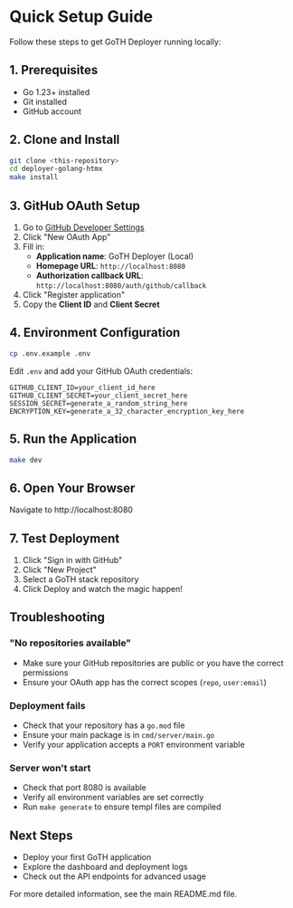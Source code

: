 # Quick Setup Guide

Follow these steps to get GoTH Deployer running locally:

## 1. Prerequisites
- Go 1.23+ installed
- Git installed
- GitHub account

## 2. Clone and Install
```bash
git clone <this-repository>
cd deployer-golang-htmx
make install
```

## 3. GitHub OAuth Setup
1. Go to [GitHub Developer Settings](https://github.com/settings/developers)
2. Click "New OAuth App"
3. Fill in:
   - **Application name**: GoTH Deployer (Local)
   - **Homepage URL**: `http://localhost:8080`
   - **Authorization callback URL**: `http://localhost:8080/auth/github/callback`
4. Click "Register application"
5. Copy the **Client ID** and **Client Secret**

## 4. Environment Configuration
```bash
cp .env.example .env
```

Edit `.env` and add your GitHub OAuth credentials:
```env
GITHUB_CLIENT_ID=your_client_id_here
GITHUB_CLIENT_SECRET=your_client_secret_here
SESSION_SECRET=generate_a_random_string_here
ENCRYPTION_KEY=generate_a_32_character_encryption_key_here
```

## 5. Run the Application
```bash
make dev
```

## 6. Open Your Browser
Navigate to http://localhost:8080

## 7. Test Deployment
1. Click "Sign in with GitHub"
2. Click "New Project"
3. Select a GoTH stack repository
4. Click Deploy and watch the magic happen!

## Troubleshooting

### "No repositories available"
- Make sure your GitHub repositories are public or you have the correct permissions
- Ensure your OAuth app has the correct scopes (`repo`, `user:email`)

### Deployment fails
- Check that your repository has a `go.mod` file
- Ensure your main package is in `cmd/server/main.go`
- Verify your application accepts a `PORT` environment variable

### Server won't start
- Check that port 8080 is available
- Verify all environment variables are set correctly
- Run `make generate` to ensure templ files are compiled

## Next Steps
- Deploy your first GoTH application
- Explore the dashboard and deployment logs
- Check out the API endpoints for advanced usage

For more detailed information, see the main README.md file. 